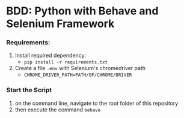# BDD: Python with Behave and Selenium Framework

### Requirements:
1. Install required dependency:
    * `pip install -r requirements.txt`
2. Create a file `.env` with Selenium's chromedriver path
    * ```CHROME_DRIVER_PATH=PATH/OF/CHROME/DRIVER```

### Start the Script
1. on the command line, navigate to the root folder of this repository
2. then execute the command `behave`